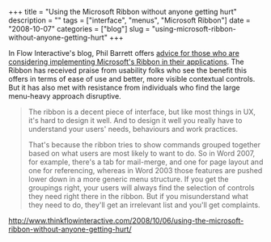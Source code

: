 +++
title = "Using the Microsoft Ribbon without anyone getting hurt"
description = ""
tags = ["interface", "menus", "Microsoft Ribbon"]
date = "2008-10-07"
categories = ["blog"]
slug = "using-microsoft-ribbon-without-anyone-getting-hurt"
+++



<p>In Flow Interactive's blog, Phil Barrett offers <a href="http://www.thinkflowinteractive.com/2008/10/06/using-the-microsoft-ribbon-without-anyone-getting-hurt/">advice for those who are considering implementing Microsoft's Ribbon in their applications</a>. The Ribbon has received praise from usability folks who see the benefit this offers in terms of ease of use and better, more visible contextual controls. But it has also met with resistance from individuals who find the large menu-heavy approach disruptive.</p>
<blockquote><p>The ribbon is a decent piece of interface, but like most things in UX, it's hard to design it well. And to design it well you really have to understand your users' needs, behaviours and work practices.</p>
<p>That's because the ribbon tries to show commands grouped together based on what users are most likely to want to do. So in Word 2007, for example, there's a tab for mail-merge, and one for page layout and one for referencing, whereas in Word 2003 those features are pushed lower down in a more generic menu structure. If you get the groupings right, your users will always find the selection of controls they need right there in the ribbon. But if you misunderstand what they need to do, they'll get an irrelevant list and you'll get complaints.</p></blockquote>
    
  <a href="http://www.thinkflowinteractive.com/2008/10/06/using-the-microsoft-ribbon-without-anyone-getting-hurt/">http://www.thinkflowinteractive.com/2008/10/06/using-the-microsoft-ribbon-without-anyone-getting-hurt/</a>
